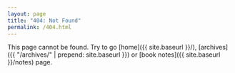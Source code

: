 ```yaml
---
layout: page
title: "404: Not Found"
permalink: /404.html
---
```


This page cannot be found. Try to go [home]({{ site.baseurl }}/), [archives]({{ "/archives/" | prepend: site.baseurl }}) or [book notes]({{ site.baseurl }}/notes) page.
